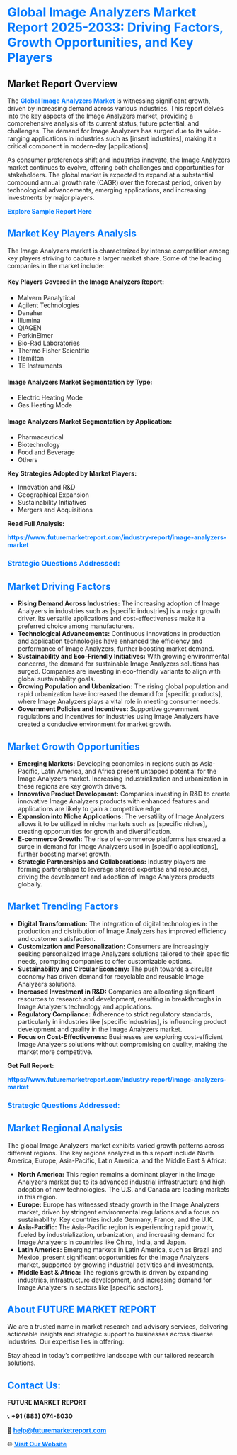 <h1 style="color: #007BFF;">Global Image Analyzers Market Report 2025-2033: Driving Factors, Growth Opportunities, and Key Players</h1>

<section id="overview">
<h2>Market Report Overview</h2>
<p>The <a href="https://www.futuremarketreport.com/industry-report/image-analyzers-market" style="color: #007BFF; text-decoration: none;"><strong>Global Image Analyzers Market</strong></a> is witnessing significant growth, driven by increasing demand across various industries. This report delves into the key aspects of the Image Analyzers market, providing a comprehensive analysis of its current status, future potential, and challenges. The demand for Image Analyzers has surged due to its wide-ranging applications in industries such as [insert industries], making it a critical component in modern-day [applications].</p>
<p>As consumer preferences shift and industries innovate, the Image Analyzers market continues to evolve, offering both challenges and opportunities for stakeholders. The global market is expected to expand at a substantial compound annual growth rate (CAGR) over the forecast period, driven by technological advancements, emerging applications, and increasing investments by major players.</p>
</section>

<section id="overview">
<p><a href="https://www.futuremarketreport.com/request-sample/reportId=92520" style="color: #007BFF; text-decoration: none;"><strong>Explore Sample Report Here</strong></a></p>
</section>

<section id="key-players">
<h2 style="color: #007BFF;">Market Key Players Analysis</h2>
<p>The Image Analyzers market is characterized by intense competition among key players striving to capture a larger market share. Some of the leading companies in the market include:</p>
<h4>Key Players Covered in the Image Analyzers Report:</h4>
<ul><li>Malvern Panalytical</li><li>Agilent Technologies</li><li>Danaher</li><li>Illumina</li><li>QIAGEN</li><li>PerkinElmer</li><li>Bio-Rad Laboratories</li><li>Thermo Fisher Scientific</li><li>Hamilton</li><li>TE Instruments</li></ul>
<h4>Image Analyzers Market Segmentation by Type:</h4>
<ul><li>Electric Heating Mode</li><li>Gas Heating Mode</li></ul>

<h4>Image Analyzers Market Segmentation by Application:</h4>
<ul><li>Pharmaceutical</li><li>Biotechnology</li><li>Food and Beverage</li><li>Others</li></ul>
<p><strong>Key Strategies Adopted by Market Players:</strong></p>
<ul>
<li>Innovation and R&D</li>
<li>Geographical Expansion</li>
<li>Sustainability Initiatives</li>
<li>Mergers and Acquisitions</li>
</ul>
</section>

<section>
<p><strong>Read Full Analysis: </strong></p><a href="https://www.futuremarketreport.com/industry-report/image-analyzers-market" style="color: #007BFF; text-decoration: none;"><strong>https://www.futuremarketreport.com/industry-report/image-analyzers-market</strong></a>
<h3 style="color: #007BFF;">Strategic Questions Addressed:</h3>
</section>

<section id="driving-factors">
<h2 style="color: #007BFF;">Market Driving Factors</h2>
<ul>
<li><strong>Rising Demand Across Industries:</strong> The increasing adoption of Image Analyzers in industries such as [specific industries] is a major growth driver. Its versatile applications and cost-effectiveness make it a preferred choice among manufacturers.</li>
<li><strong>Technological Advancements:</strong> Continuous innovations in production and application technologies have enhanced the efficiency and performance of Image Analyzers, further boosting market demand.</li>
<li><strong>Sustainability and Eco-Friendly Initiatives:</strong> With growing environmental concerns, the demand for sustainable Image Analyzers solutions has surged. Companies are investing in eco-friendly variants to align with global sustainability goals.</li>
<li><strong>Growing Population and Urbanization:</strong> The rising global population and rapid urbanization have increased the demand for [specific products], where Image Analyzers plays a vital role in meeting consumer needs.</li>
<li><strong>Government Policies and Incentives:</strong> Supportive government regulations and incentives for industries using Image Analyzers have created a conducive environment for market growth.</li>
</ul>
</section>

<section id="growth-opportunities">
<h2 style="color: #007BFF;">Market Growth Opportunities</h2>
<ul>
<li><strong>Emerging Markets:</strong> Developing economies in regions such as Asia-Pacific, Latin America, and Africa present untapped potential for the Image Analyzers market. Increasing industrialization and urbanization in these regions are key growth drivers.</li>
<li><strong>Innovative Product Development:</strong> Companies investing in R&D to create innovative Image Analyzers products with enhanced features and applications are likely to gain a competitive edge.</li>
<li><strong>Expansion into Niche Applications:</strong> The versatility of Image Analyzers allows it to be utilized in niche markets such as [specific niches], creating opportunities for growth and diversification.</li>
<li><strong>E-commerce Growth:</strong> The rise of e-commerce platforms has created a surge in demand for Image Analyzers used in [specific applications], further boosting market growth.</li>
<li><strong>Strategic Partnerships and Collaborations:</strong> Industry players are forming partnerships to leverage shared expertise and resources, driving the development and adoption of Image Analyzers products globally.</li>
</ul>
</section>

<section id="trending-factors">
<h2 style="color: #007BFF;">Market Trending Factors</h2>
<ul>
<li><strong>Digital Transformation:</strong> The integration of digital technologies in the production and distribution of Image Analyzers has improved efficiency and customer satisfaction.</li>
<li><strong>Customization and Personalization:</strong> Consumers are increasingly seeking personalized Image Analyzers solutions tailored to their specific needs, prompting companies to offer customizable options.</li>
<li><strong>Sustainability and Circular Economy:</strong> The push towards a circular economy has driven demand for recyclable and reusable Image Analyzers solutions.</li>
<li><strong>Increased Investment in R&D:</strong> Companies are allocating significant resources to research and development, resulting in breakthroughs in Image Analyzers technology and applications.</li>
<li><strong>Regulatory Compliance:</strong> Adherence to strict regulatory standards, particularly in industries like [specific industries], is influencing product development and quality in the Image Analyzers market.</li>
<li><strong>Focus on Cost-Effectiveness:</strong> Businesses are exploring cost-efficient Image Analyzers solutions without compromising on quality, making the market more competitive.</li>
</ul>
</section>

<section>
<p><strong>Get Full Report: </strong></p><a href="https://www.futuremarketreport.com/industry-report/image-analyzers-market" style="color: #007BFF; text-decoration: none;"><strong>https://www.futuremarketreport.com/industry-report/image-analyzers-market</strong></a>
<h3 style="color: #007BFF;">Strategic Questions Addressed:</h3>
</section>


<section id="regional-analysis">
<h2 style="color: #007BFF;">Market Regional Analysis</h2>
<p>The global Image Analyzers market exhibits varied growth patterns across different regions. The key regions analyzed in this report include North America, Europe, Asia-Pacific, Latin America, and the Middle East & Africa:</p>
<ul>
<li><strong>North America:</strong> This region remains a dominant player in the Image Analyzers market due to its advanced industrial infrastructure and high adoption of new technologies. The U.S. and Canada are leading markets in this region.</li>
<li><strong>Europe:</strong> Europe has witnessed steady growth in the Image Analyzers market, driven by stringent environmental regulations and a focus on sustainability. Key countries include Germany, France, and the U.K.</li>
<li><strong>Asia-Pacific:</strong> The Asia-Pacific region is experiencing rapid growth, fueled by industrialization, urbanization, and increasing demand for Image Analyzers in countries like China, India, and Japan.</li>
<li><strong>Latin America:</strong> Emerging markets in Latin America, such as Brazil and Mexico, present significant opportunities for the Image Analyzers market, supported by growing industrial activities and investments.</li>
<li><strong>Middle East & Africa:</strong> The region’s growth is driven by expanding industries, infrastructure development, and increasing demand for Image Analyzers in sectors like [specific sectors].</li>
</ul>
</section>

<footer>
<h2 style="color: #007BFF;">About FUTURE MARKET REPORT</h2>
<p>We are a trusted name in market research and advisory services, delivering actionable insights and strategic support to businesses across diverse industries. Our expertise lies in offering:</p>

<p>Stay ahead in today’s competitive landscape with our tailored research solutions.</p>

<h2 style="color: #007BFF;">Contact Us:</h2>
<p><strong>FUTURE MARKET REPORT</strong></p>
<p>📞 <strong>+91 (883) 074-8030</strong></p>
<p>📧 <strong><a href="mailto:help@futuremarketreport.com" style="color: #007BFF;">help@futuremarketreport.com</a></strong></p>
<p>🌐 <strong><a href="https://www.futuremarketreport.com/" style="color: #007BFF;">Visit Our Website</a></strong></p>
</footer>